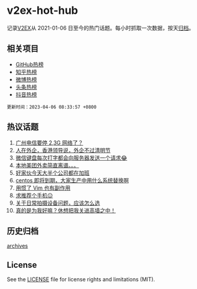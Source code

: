 # v2ex-hot-hub

 记录[V2EX](https://www.v2ex.com/)从 2021-01-06 日至今的热门话题。每小时抓取一次数据，按天[归档](archives)。
 
 ## 相关项目

- [GitHub热榜](https://github.com/lonnyzhang423/github-hot-hub)
- [知乎热榜](https://github.com/lonnyzhang423/zhihu-hot-hub)
- [微博热榜](https://github.com/lonnyzhang423/weibo-hot-hub)
- [头条热榜](https://github.com/lonnyzhang423/toutiao-hot-hub)
- [抖音热榜](https://github.com/lonnyzhang423/douyin-hot-hub)


 `更新时间：2023-04-06 08:33:57 +0800`

## 热议话题

1. [广州电信要停 2,3G 网络了？](https://www.v2ex.com/t/929917)
1. [人在外企，香港领导说，外企不过清明节](https://www.v2ex.com/t/929948)
1. [微信键盘每次打字都会向服务器发送一个请求😂](https://www.v2ex.com/t/930008)
1. [本地美团外卖简直离谱。。。](https://www.v2ex.com/t/929963)
1. [好家伙今天大半个公司都在加班](https://www.v2ex.com/t/929921)
1. [centos 即将到期，大家生产中用什么系统替换啊](https://www.v2ex.com/t/930047)
1. [用惯了 Vim 也有副作用](https://www.v2ex.com/t/929928)
1. [求推荐个手机😑](https://www.v2ex.com/t/929937)
1. [关于日常拍摄设备问题，应该怎么选](https://www.v2ex.com/t/929912)
1. [真的是为我好嘛？休想把我关进高墙之中！](https://www.v2ex.com/t/930064)

## 历史归档

[archives](archives)

## License

See the [LICENSE](LICENSE) file for license rights and limitations (MIT).
